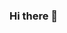 ### Hi there 👋

<!--
**obinneji/obinneji** is a ✨ _special_ ✨ repository because its `README.md` (this file) appears on your GitHub profile.

Here are some ideas to get you started:

- 🔭 I’m currently working on Projects from frontendmentors...
- 🌱 I’m currently learning Javascript.
- 👯 I’m looking to collaborate on Frontend projects. ...
- 🤔 I’m looking for help with internship. 
- 💬 Ask me about Html,CSS and JS.
- 📫 How to reach me: https://twitter.com/FrancisObinneji/
- 😄 Pronouns: He
- ⚡ Fun fact: Learning to code is fun till you need to fix a bug.
-->
